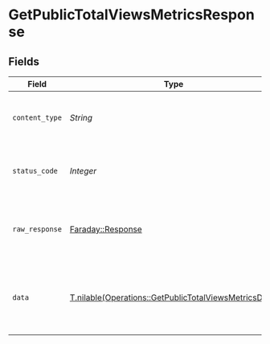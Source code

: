 # GetPublicTotalViewsMetricsResponse


## Fields

| Field                                                                                                              | Type                                                                                                               | Required                                                                                                           | Description                                                                                                        |
| ------------------------------------------------------------------------------------------------------------------ | ------------------------------------------------------------------------------------------------------------------ | ------------------------------------------------------------------------------------------------------------------ | ------------------------------------------------------------------------------------------------------------------ |
| `content_type`                                                                                                     | *String*                                                                                                           | :heavy_check_mark:                                                                                                 | HTTP response content type for this operation                                                                      |
| `status_code`                                                                                                      | *Integer*                                                                                                          | :heavy_check_mark:                                                                                                 | HTTP response status code for this operation                                                                       |
| `raw_response`                                                                                                     | [Faraday::Response](https://www.rubydoc.info/gems/faraday/Faraday/Response)                                        | :heavy_minus_sign:                                                                                                 | Raw HTTP response; suitable for custom response parsing                                                            |
| `data`                                                                                                             | [T.nilable(Operations::GetPublicTotalViewsMetricsData)](../../models/operations/getpublictotalviewsmetricsdata.md) | :heavy_minus_sign:                                                                                                 | A single Metric object with the viewCount and playtimeMins metrics.                                                |